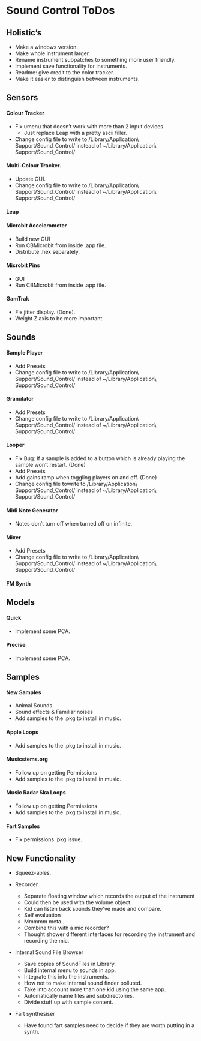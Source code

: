 # Sound Control ToDos

## Holistic’s
* Make a windows version.
* Make whole instrument larger.
* Rename instrument subpatches to something more user friendly.
* Implement save functionality for instruments.
* Readme: give credit to the color tracker.
* Make it easier to distinguish between instruments.

## Sensors
#### Colour Tracker
* Fix umenu that doesn’t work with more than 2 input devices.
	* Just replace Leap with a pretty ascii filler.
* Change config file to write to /Library/Application\ Support/Sound_Control/ instead of ~/Library/Application\ Support/Sound_Control/

#### Multi-Colour Tracker.
* Update GUI.
* Change config file to write to /Library/Application\ Support/Sound_Control/ instead of ~/Library/Application\ Support/Sound_Control/

#### Leap

#### Microbit Accelerometer
* Build new GUI
* Run CBMicrobit from inside .app file.
* Distribute .hex separately.

#### Microbit Pins
* GUI
* Run CBMicrobit from inside .app file.

#### GamTrak
* Fix jitter display. (Done).
* Weight Z axis to be more important.


## Sounds
#### Sample Player
* Add Presets
* Change config file to write to /Library/Application\ Support/Sound_Control/ instead of ~/Library/Application\ Support/Sound_Control/

#### Granulator
* Add Presets
* Change config file to write to /Library/Application\ Support/Sound_Control/ instead of ~/Library/Application\ Support/Sound_Control/

#### Looper
* Fix Bug: If a sample is added to a button which is already playing the sample won’t restart. (Done)
* Add Presets
* Add gains ramp when toggling players on and off. (Done)
* Change config file towrite to /Library/Application\ Support/Sound_Control/ instead of ~/Library/Application\ Support/Sound_Control/

#### Midi Note Generator
* Notes don’t turn off when turned off on infinite.

#### Mixer
* Add Presets
* Change config file to write to /Library/Application\ Support/Sound_Control/ instead of ~/Library/Application\ Support/Sound_Control/

#### FM Synth


## Models
#### Quick
* Implement some PCA.

#### Precise
* Implement some PCA.


## Samples
#### New Samples
* Animal Sounds
* Sound effects & Familiar noises
* Add samples to the .pkg to install in music.

#### Apple Loops
* Add samples to the .pkg to install in music.

#### Musicstems.org
* Follow up on getting Permissions
* Add samples to the .pkg to install in music.

#### Music Radar Ska Loops
* Follow up on getting Permissions
* Add samples to the .pkg to install in music.

#### Fart Samples
* Fix permissions .pkg issue.

## New Functionality
* Squeez-ables. 

* Recorder
    * Separate floating window which records the output of the instrument
    * Could then be used with the volume object.
    * Kid can listen back sounds they've made and compare.
    * Self evaluation
    * Mmmmm meta..
    * Combine this with a mic recorder?
    * Thought shower different interfaces for recording the instrument and recording the mic.

* Internal Sound File Browser
    * Save copies of SoundFiles in Library.
    * Build internal menu to sounds in app.
    * Integrate this into the instruments.
    * How not to make internal sound finder polluted.
    * Take into account more than one kid using the same app.
    * Automatically name files and subdirectories.
    * Divide stuff up with sample content.

* Fart synthesiser
	* Have found fart samples need to decide if they are worth putting in a synth.